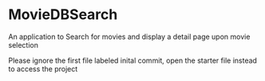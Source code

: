 # MovieDBSearch
An application to Search for movies and display a detail page upon movie selection

Please ignore the first file labeled inital commit, open the starter file instead to access the project
